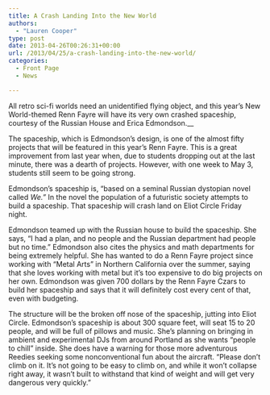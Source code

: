 ```yaml
---
title: A Crash Landing Into the New World
authors: 
  - "Lauren Cooper"
type: post
date: 2013-04-26T00:26:31+00:00
url: /2013/04/25/a-crash-landing-into-the-new-world/
categories:
  - Front Page
  - News

---
```

All retro sci-fi worlds need an unidentified flying object, and this year’s New World-themed Renn Fayre will have its very own crashed spaceship, courtesy of the Russian House and Erica Edmondson.__

The spaceship, which is Edmondson’s design, is one of the almost fifty projects that will be featured in this year’s Renn Fayre. This is a great improvement from last year when, due to students dropping out at the last minute, there was a dearth of projects. However, with one week to May 3, students still seem to be going strong.

Edmondson’s spaceship is, “based on a seminal Russian dystopian novel called _We.&#8221;_ In the novel the population of a futuristic society attempts to build a spaceship. That spaceship will crash land on Eliot Circle Friday night.

Edmondson teamed up with the Russian house to build the spaceship. She says, “I had a plan, and no people and the Russian department had people but no time.” Edmondson also cites the physics and math departments for being extremely helpful. She has wanted to do a Renn Fayre project since working with “Metal Arts” in Northern California over the summer, saying that she loves working with metal but it’s too expensive to do big projects on her own. Edmondson was given 700 dollars by the Renn Fayre Czars to build her spaceship and says that it will definitely cost every cent of that, even with budgeting.

The structure will be the broken off nose of the spaceship, jutting into Eliot Circle. Edmondson’s spaceship is about 300 square feet, will seat 15 to 20 people, and will be full of pillows and music. She’s planning on bringing in ambient and experimental DJs from around Portland as she wants “people to chill” inside. She does have a warning for those more adventurous Reedies seeking some nonconventional fun about the aircraft. “Please don’t climb on it. It’s not going to be easy to climb on, and while it won’t collapse right away, it wasn’t built to withstand that kind of weight and will get very dangerous very quickly.”